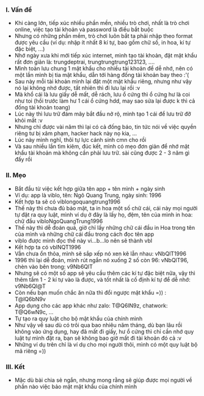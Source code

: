 ### I. Vấn đề
-  Khi càng lớn, tiếp xúc nhiều phần mền, nhiều trò chơi, nhất là trò chơi online, việc tạo tài khoản và password là điều bắt buộc
-  Nhưng có những phần mềm, trò chơi luôn bắt ta phải nhập theo format được yêu cầu (ví dụ: nhập ít nhất 8 kí tự, bao gồm chữ số, in hoa, kí tự đặc biệt, ...)
-  Nhớ ngày xưa khi mới tiếp xúc internet, mình tạo tài khoản, đặt mật khẩu rất đơn giản là: trungdeptrai, trungtrungtrung123123, ....
-  Mình toàn lưu chung 1 mật khẩu cho nhiều tài khoản để dễ nhớ, nên có một lần mình bị tia mật khẩu, dẫn tới hàng đống tài khoản bay theo :'(
-  Sau này mỗi tài khoản mình lại đặt một mật khẩu riêng, nhưng như vậy nó lại không nhớ được, tất nhiên thì đi lưu lại rồi :v
-  Mà khổ cái là lưu giấy dễ mất, dễ rách, lưu ổ cứng thì ổ cứng hư là coi như toi (hồi trước làm hư 1 cái ổ cứng hdd, may sao sửa lại được k thì cả đống tài khoản toang)
-  Lúc này thì lưu trữ đám mây bắt đầu nở rộ, mình tạo 1 cái để lưu trữ đỡ khỏi mất :v
-  Nhưng chỉ được vài năm thì lại có cả đống báo, tin tức nói về việc quyền riêng tư bị xâm phạm, hacker hack này nọ kia, ...
-  Lúc này mình nghĩ, thôi tự lực cánh sinh cmn cho rồi
-  Và sau nhiều lần tìm kiêm, đúc kết, mình có mẹo đơn giản để nhớ mật khẩu tài khoản mà không cần phải lưu trữ. sài cũng được 2 - 3 năm gì đấy rồi
### II. Mẹo
- Bắt đầu từ việc kết hợp giữa tên app + tên mình + ngày sinh
- Ví dụ: app là viblo, tên: Ngô Quang Trung, ngày sinh: 1996
- Kết hợp ta sẽ có viblongoquangtrung1996
- Thế này thì chưa đủ bảo mật, ta in hoa một số chữ cái, cái này mọi người tự đặt ra quy luật, mình ví dụ ở đây là lấy họ, đệm, tên của mình in hoa: chữ đầu vibloNgoQuangTrung1996
- Thế này thì dễ đoán quá, giờ chỉ lấy những chữ cái đầu in Hoa trong tên của mình và những chữ cái đầu trong cách đọc tên app
-  viblo được mình đọc thế này vi...b...lo nên sẽ thành vbl
-  Kết hợp ta có vblNQT1996
-  Vẫn chưa ổn thỏa, mình sẽ sắp xếp nó xen kẽ lẫn nhau: vNbQlT1996
-  1996 thì lại dễ đoán, mình rút ngắn nó xuống 2 số còn 96: vNbQlT96, chèn vào bên trong: v9Nb6QlT
-  Nhưng sẽ có một số app sẽ yêu cầu thêm các kí tự đặc biệt nữa, vậy thì thêm tầm 1 - 2 kí tự vào là được, và tốt nhất là cố định kí tự để dễ nhớ: v9Nb6Ql@T
-  Còn nếu bạn muốn chắc ăn nữa thì đổi ngược mật khẩu =)) : T@lQ6bN9v
- App dụng cho các app khác như zalo: T@Q6lN9z, chatwork: T@Q6wN9c, ...
- Tự tạo ra quy luật cho bộ mật khẩu của chính mình
- Như vậy về sau dù có trôi qua bao nhiêu năm tháng, dù bạn lâu rồi không vào ứng dụng, hay đã mất đi giấy, hư ổ cứng thì chỉ cần nhớ quy luật tự mình đặt ra, bạn sẽ không bao giờ mất đi tài khoản đó cả :v
- Những ví dụ trên chỉ là ví dụ cho mọi người thôi, mình có một quy luật bộ mã riêng =))
### III. Kết
- Mặc dù bài chia sẻ ngắn, nhưng mong rằng sẽ giúp được mọi người về phần nào việc bảo mật mật khẩu của chính mình
